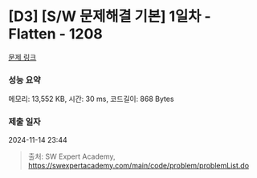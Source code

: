 # [D3] [S/W 문제해결 기본] 1일차 - Flatten - 1208 

[문제 링크](https://swexpertacademy.com/main/code/problem/problemDetail.do?contestProbId=AV139KOaABgCFAYh) 

### 성능 요약

메모리: 13,552 KB, 시간: 30 ms, 코드길이: 868 Bytes

### 제출 일자

2024-11-14 23:44



> 출처: SW Expert Academy, https://swexpertacademy.com/main/code/problem/problemList.do